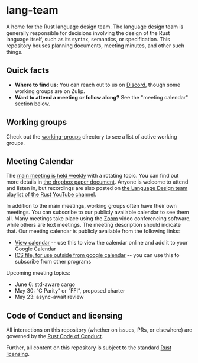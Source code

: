 # lang-team

A home for the Rust language design team. The language design team is
generally responsible for decisions involving the design of the Rust
language itself, such as its syntax, semantics, or specification. This
repository houses planning documents, meeting minutes, and other such
things.

## Quick facts

- **Where to find us:** You can reach out to us on [Discord](about/chat-platform.md), though some working groups are on Zulip.
- **Want to attend a meeting or follow along?** See the "meeting
  calendar" section below.

## Working groups

Check out the [working-groups](working-groups) directory to see a list of active working groups.

## Meeting Calendar

The [main meeting is held weekly][main meeting] with a rotating topic.
You can find out more details in [the dropbox paper
document](https://paper.dropbox.com/doc/Lang-Team-Agenda--AbDuDa0clYbhCSjq4tGNrKs0Ag-bbhfd7hrR26fDoz8Hsb2v). Anyone
is welcome to attend and listen in, but recordings are also posted on
[the Language Design team playlist of the Rust YouTube
channel](https://www.youtube.com/playlist?list=PL85XCvVPmGQg-gYy7R6a_Y91oQLdsbSpa).
 
In addition to the main meetings, working groups often have their own
meetings. You can subscribe to our publicly available calendar to see
them all. Many meetings take place using the [Zoom][zoom] video conferencing
software, while others are text meetings. The meeting description
should indicate that. Our meeting calendar is publicly available from
the following links:

[zoom]: https://zoom.us/

- [View calendar][caldav] -- use this to view the calendar online and add it to your Google Calendar
- [ICS file, for use outside from google calendar][ics] -- you can use this to subscribe from other programs

[caldav]: https://calendar.google.com/calendar/embed?src=recud4b9o8cmc0m5rmr033p5nk%40group.calendar.google.com&ctz=America%2FNew_York
[ics]: https://calendar.google.com/calendar/ical/recud4b9o8cmc0m5rmr033p5nk%40group.calendar.google.com/public/basic.ics
[main meeting]: https://calendar.google.com/event?action=TEMPLATE&tmeid=NmU4ajUyaWpmaHZic2YzYXVxa25rcnIyZHRfMjAxOTA0MTFUMTkwMDAwWiByZWN1ZDRiOW84Y21jMG01cm1yMDMzcDVua0Bn&tmsrc=recud4b9o8cmc0m5rmr033p5nk%40group.calendar.google.com&scp=ALL

Upcoming meeting topics:

- June 6: std-aware cargo
- May 30: “C Parity”  or “FFI”, proposed charter
- May 23: async-await review

## Code of Conduct and licensing

All interactions on this repository (whether on issues, PRs, or
elsewhere) are governed by the [Rust Code of
Conduct](CODE_OF_CONDUCT.md).

Further, all content on this repository is subject to the standard
[Rust](LICENSE-MIT) [licensing](LICENSE-APACHE).
